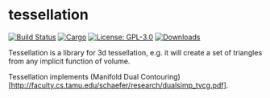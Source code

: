 # tessellation
[![Build Status](https://travis-ci.org/hmeyer/tessellation.svg?branch=master)](https://travis-ci.org/hmeyer/tessellation) [![Cargo](https://img.shields.io/crates/v/tessellation.svg)](https://crates.io/crates/tessellation) [![License: GPL-3.0](https://img.shields.io/crates/l/direct-gui.svg)](#license) [![Downloads](https://img.shields.io/crates/d/tessellation.svg)](#downloads)


Tessellation is a library for 3d tessellation, e.g. it will create a set of triangles from any implicit function of volume.

Tessellation implements (Manifold Dual Contouring)[http://faculty.cs.tamu.edu/schaefer/research/dualsimp_tvcg.pdf].
